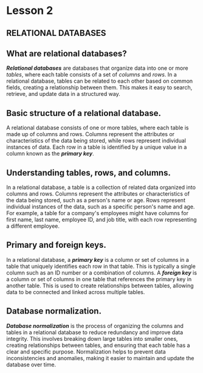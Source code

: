 # Lesson 2 
## RELATIONAL DATABASES

## What are relational databases?

***Relational databases*** are databases that organize data into one or more *tables*, where each table consists of a set of *columns* and *rows*. In a relational database, tables can be related to each other based on common fields, creating a relationship between them. This makes it easy to search, retrieve, and update data in a structured way.

## Basic structure of a relational database.

A relational database consists of one or more tables, where each table is made up of columns and rows. Columns represent the attributes or characteristics of the data being stored, while rows represent individual instances of data. Each row in a table is identified by a unique value in a column known as the ***primary key***.

## Understanding tables, rows, and columns.

In a relational database, a table is a collection of related data organized into columns and rows. Columns represent the attributes or characteristics of the data being stored, such as a person's name or age. Rows represent individual instances of the data, such as a specific person's name and age. For example, a table for a company's employees might have columns for first name, last name, employee ID, and job title, with each row representing a different employee.

## Primary and foreign keys.

In a relational database, a ***primary key*** is a column or set of columns in a table that uniquely identifies each row in that table. This is typically a single column such as an ID number or a combination of columns. A ***foreign key*** is a column or set of columns in one table that references the primary key in another table. This is used to create relationships between tables, allowing data to be connected and linked across multiple tables.

## Database normalization.

***Database normalization*** is the process of organizing the columns and tables in a relational database to reduce redundancy and improve data integrity. This involves breaking down large tables into smaller ones, creating relationships between tables, and ensuring that each table has a clear and specific purpose. Normalization helps to prevent data inconsistencies and anomalies, making it easier to maintain and update the database over time.



